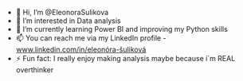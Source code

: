 - 👋 Hi, I’m @EleonoraSulikova
- 👀 I’m interested in Data analysis
- 🌱 I’m currently learning Power BI and improving my Python skills 
- 📫 You can reach me via my LinkedIn profile - www.linkedin.com/in/eleonóra-šuliková
- ⚡ Fun fact:  I really enjoy making analysis maybe because i´m REAL overthinker 


